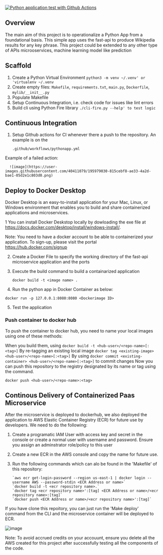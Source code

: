 [![Python application test with Github Actions](https://github.com/sanctitygeorge/aws-python-microservice-container/actions/workflows/pythonapp.yml/badge.svg)](https://github.com/sanctitygeorge/aws-python-microservice-container/actions/workflows/pythonapp.yml)

## Overview

The main aim of this project is to operationalize a Python App from a foundational basis. This simple app uses the fast-api to produce Wikipedia results for any key phrase. This project could be extended to any other type of APIs microoservices, machine learning model like prediction


## Scaffold

1. Create a Python Virtual Environment `python3 -m venv ~/.venv' or 'virtualenv ~/.venv`
2. Create empty files: `Makefile`, `requirements.txt`, `main.py`, `Dockerfile`, `mylib/__init__.py`
3. Populate Makefile
4. Setup Continuous Integration, i.e. check code for issues like lint errors
5. Build cli using Python Fire library `./cli-fire.py --help' to test logic`

## Continuous Integration

1. Setup Github actions for CI whenever there a push to the repository. An example is on the
     
     `.github/workflows/pythonapp.yml`
 
 Example of a failed action: 
 
      ![image](https://user-images.githubusercontent.com/40411079/195979030-815cebf8-ae33-4a2d-bae1-05d2e1c803d0.png)


## Deploy to Docker Desktop

Docker Desktop is an easy-to-install application for your Mac, Linux, or Windows environment that enables you to build and share containerized applications and microservices.

1 You can install Docker Deskstop locally by dowloading the exe file at https://docs.docker.com/desktop/install/windows-install/. 

Note: You need to have a docker account to be able to containerized your application. To sign-up, please visit the portal https://hub.docker.com/signup 

2. Create a Docker File to specify the working directory of the fast-api microservice application and the ports

3. Execute the build command to build a containarized application
      
      `docker build -t <image name> .`

4. Run the python app in Docker Container as below:
 
 `docker run -p 127.0.0.1:8080:8080 <Dockerimage ID>`

5. Test the application 

### Push container to docker hub

To push the container to docker hub, you need to name your local images using one of these methods:

When you build them, using `docker build -t <hub-user>/<repo-name>[:<tag>]`
By re-tagging an existing local image `docker tag <existing-image> <hub-user>/<repo-name>[:<tag>]`
By using `docker commit <existing-container> <hub-user>/<repo-name>[:<tag>]` to commit changes
Now you can push this repository to the registry designated by its name or tag using the command.

 `docker push <hub-user>/<repo-name>:<tag>`

## Continous Delivery of Containerized Paas Microservice

After the microservice is deployed to dockerhub, we also deployed the application to AWS Elastic Container Registry (ECR) for future use by developers. We need to do the following: 

1. Create a programatic IAM User with access key and secret in the console or create a normal user with username and password. Ensure you assign an adminstrator role/policy to this user

2. Create a new ECR in the AWS console and copy the name for future use. 

3. Run the following commands which can alo be found in the 'Makefile' of this repository:

       `aws ecr get-login-password --region us-east-1 | docker login --username AWS --password-stdin <ECR Address or name>`
	   `docker build -t <ecr repository name>.`
	   `docker tag <ecr repository name>':[tag] <ECR Address or name>/<ecr repository name>:[tag]`
	   `docker push <ECR Address or name>/<ecr repository name>':[tag]`

If you have clone this repoitory, you can just run the 'Make deploy' command from the CLI and the microservice container will be deployed to ECR. 

![image](https://user-images.githubusercontent.com/40411079/195979104-55720dad-415b-4b71-bb55-264e1b4a8389.png)


Note: To avoid accrued credits on your accouunt, ensure you delete all the AWS created for this project after successfully testing all the components of the code. 
